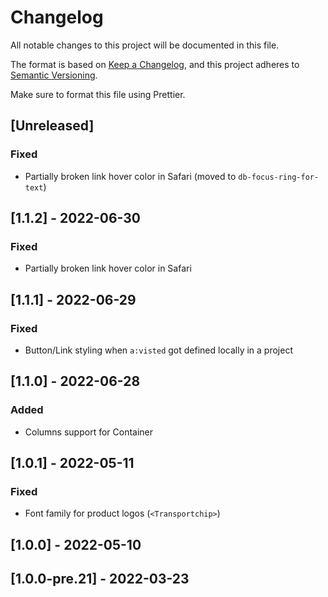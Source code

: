 # Changelog

All notable changes to this project will be documented in this file.

The format is based on [Keep a Changelog](https://keepachangelog.com/en/1.0.0/),
and this project adheres to [Semantic Versioning](https://semver.org/spec/v2.0.0.html).

Make sure to format this file using Prettier.

## [Unreleased]

### Fixed

- Partially broken link hover color in Safari (moved to `db-focus-ring-for-text`)

## [1.1.2] - 2022-06-30

### Fixed

- Partially broken link hover color in Safari

## [1.1.1] - 2022-06-29

### Fixed

- Button/Link styling when `a:visted` got defined locally in a project

## [1.1.0] - 2022-06-28

### Added

- Columns support for Container

## [1.0.1] - 2022-05-11

### Fixed

- Font family for product logos (`<Transportchip>`)

## [1.0.0] - 2022-05-10

## [1.0.0-pre.21] - 2022-03-23
